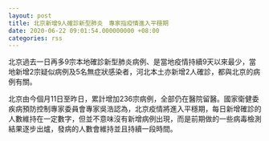 ```yaml
---
layout: post
title: 北京新增9人確診新型肺炎　專家指疫情進入平穩期
date: 2020-06-22 09:01:54.000000000 +08:00
categories: rss
---
```


北京過去一日再多9宗本地確診新型肺炎病例、是當地疫情持續9天以來最少，當地新增2宗疑似病例及5名無症狀感染者，河北本土亦新增2人確診，都與北京的病例有關。

北京由今個月11日至昨日，累計增加236宗病例，全部仍在醫院留醫。國家衛健委疾病預防控制專家委員會專家吳浩認為，北京疫情將進入平穩期，每日新增確診的人數維持在一定數字，但並不意味沒有新增病例出現，而是前期做的一些病毒檢測結果逐步出爐，發病的人數會維持並且持續一段時間。
